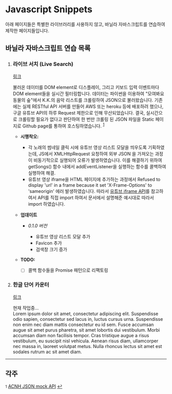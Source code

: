 # Javascript Snippets

아래 페이지들은 특별한 라이브러리를 사용하지 않고, 바닐라 자바스크립트를 연습하여 제작한 페이지들입니다.

## 바닐라 자바스크립트 연습 목록

1. <h3 id="p1"> 라이브 서치 (Live Search) </h3>

   [링크](https://hwhang0917.github.io/js-snippets/pages/livesearch/)

   불러온 데이터를 DOM element로 디스플레이, 그리고 키보드 입력 이벤트마다 DOM element들을 실시간 필터링합니다. 데이터는 파이썬을 이용하여 "모여봐요 동물의 숲"에서 K.K.의 음악 리스트를 크롤링하여 JSON으로 불러왔습니다. 기존에는 실제 RESTful API 서버를 만들어 AWS 또는 heroku 등에 배포하려 했으나, 구글 유튜브 API의 하루 Request 제한으로 인해 무산되었습니다. 결국, 실시간으로 크롤링할 필요가 없다고 판단하여 한 번만 크롤링 된 JSON 파일을 Static 페이지로 Github page를 통하여 호스팅하였습니다. <sup id="a1">[1](#f1)</sup>

   - <b>시행착오:</b>

     - 각 노래의 썸네일 클릭 시에 유튜브 영상 리스트 모달을 띄우도록 기획하였는데, JS에서 XMLHttpRequest 요청하여 외부 JSON 을 가져오는 과정이 비동기적으로 실행되어 오류가 발생하였습니다. 이를 해결하기 위하여 getSongs() 함수 내에서 addEventListener을 실행하는 함수를 콜백하여 실행하여 해결.
     - 유튜브 영상 iframe을 HTML 페이지에 추가하는 과정에서 Refused to display 'url' in a frame because it set 'X-Frame-Options' to 'sameorigin' 에러 발생하였습니다. 따라서 [유튜브 iframe API](https://developers.google.com/youtube/iframe_api_reference)를 참고하여서 API를 직접 import 하여서 문서에서 설명해준 예시대로 따라서 import 하였습니다.

   - <b>업데이트</b>

     - <i>0.1.0 버전</i>

       - 유튜브 영상 리스트 모달 추가
       - Favicon 추가
       - 검색창 크기 증가

   - <b>TODO: </b>
     - [ ] 콜백 함수들을 Promise 패턴으로 리팩토링

2. <h3 id="p2"> 한글 단어 카운터 </h3>

   [링크](https://hwhang0917.github.io/js-snippets/pages/hangul-counter/)

   현재 작업중... <br>
   Lorem ipsum dolor sit amet, consectetur adipiscing elit. Suspendisse odio sapien, consectetur sed lacus in, luctus cursus urna. Suspendisse non enim nec diam mattis consectetur eu id sem. Fusce accumsan augue sit amet purus pharetra, sit amet lobortis dui vestibulum. Morbi accumsan diam non facilisis tempor. Cras tristique augue a risus vestibulum, eu suscipit nisl vehicula. Aenean risus diam, ullamcorper nec massa in, laoreet volutpat metus. Nulla rhoncus lectus sit amet est sodales rutrum ac sit amet diam.

---

## 각주

<small id="f1">1</small> [ACNH JSON mock API](https://hwhang0917.github.io/acnh_json/) [↩](#a1)
